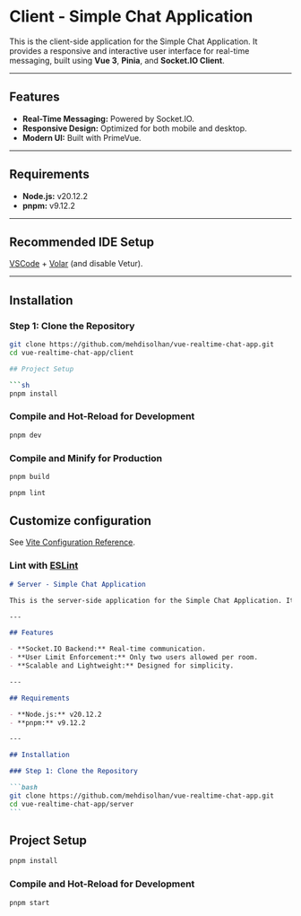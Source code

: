 # Client - Simple Chat Application

This is the client-side application for the Simple Chat Application. It provides a responsive and interactive user interface for real-time messaging, built using **Vue 3**, **Pinia**, and **Socket.IO Client**.

---

## Features

- **Real-Time Messaging:** Powered by Socket.IO.
- **Responsive Design:** Optimized for both mobile and desktop.
- **Modern UI:** Built with PrimeVue.

---

## Requirements

- **Node.js:** v20.12.2
- **pnpm:** v9.12.2

---

## Recommended IDE Setup

[VSCode](https://code.visualstudio.com/) + [Volar](https://marketplace.visualstudio.com/items?itemName=Vue.volar) (and disable Vetur).

---

## Installation

### Step 1: Clone the Repository

````bash
git clone https://github.com/mehdisolhan/vue-realtime-chat-app.git
cd vue-realtime-chat-app/client

## Project Setup

```sh
pnpm install
````

### Compile and Hot-Reload for Development

```sh
pnpm dev
```

### Compile and Minify for Production

```sh
pnpm build
```

```sh
pnpm lint
```

## Customize configuration

See [Vite Configuration Reference](https://vite.dev/config/).

### Lint with [ESLint](https://eslint.org/)

````markdown
# Server - Simple Chat Application

This is the server-side application for the Simple Chat Application. It manages real-time communication using **Express.js** and **Socket.IO**, with a limit of two users per chat room.

---

## Features

- **Socket.IO Backend:** Real-time communication.
- **User Limit Enforcement:** Only two users allowed per room.
- **Scalable and Lightweight:** Designed for simplicity.

---

## Requirements

- **Node.js:** v20.12.2
- **pnpm:** v9.12.2

---

## Installation

### Step 1: Clone the Repository

```bash
git clone https://github.com/mehdisolhan/vue-realtime-chat-app.git
cd vue-realtime-chat-app/server
```
````

## Project Setup

```sh
pnpm install
```

### Compile and Hot-Reload for Development

```sh
pnpm start
```
